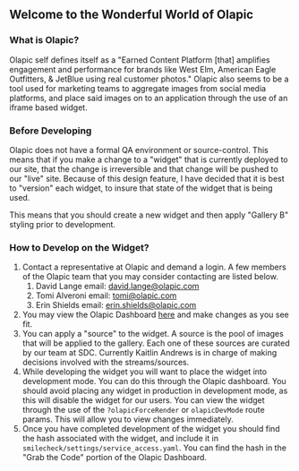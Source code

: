 ##  Welcome to the Wonderful World of Olapic

###  What is Olapic? 
Olapic self defines itself as a "Earned Content Platform [that] amplifies engagement and performance for brands like West Elm, American Eagle Outfitters, & JetBlue using real customer photos." Olapic also seems to be a tool used for marketing teams to aggregate images from social media platforms, and place said images on to an application through the use of an iframe based widget.

###  Before Developing 
Olapic does not have a formal QA environment or source-control. This means that if you make a change to a "widget" that is currently deployed to our site, that the change is irreversible and that change will be pushed to our "live" site. Because of this design feature, I have decided that it is best to "version" each widget, to insure that state of the widget that is being used. 

This means that you should create a new widget and then apply "Gallery B" styling prior to development.

###  How to Develop on the Widget? 
1. Contact a representative at Olapic and demand a login. A few members of the Olapic team that you may consider contacting are listed below.
    1. David Lange email: david.lange@olapic.com
    1. Tomi Alveroni email: tomi@olapic.com
    1. Erin Shields email: erin.shields@olapic.com
1. You may view the Olapic Dashboard [here](https://www.photorank.me/admin/widgets/) and make changes as you see fit. 
1. You can apply a "source" to the widget. A source is the pool of images that will be applied to the gallery. Each one of these sources are curated by our team at SDC. Currently Kaitlin Andrews is in charge of making decisions involved with the streams/sources. 
1. While developing the widget you will want to place the widget into development mode. You can do this through the Olapic dashboard. You should avoid placing any widget in production in development mode, as this will disable the widget for our users. You can view the widget through the use of the `?olapicForceRender` or `olapicDevMode` route params. This will allow you to view changes immediately. 
1. Once you have completed development of the widget you should find the hash associated with the widget, and include it in `smilecheck/settings/service_access.yaml`. You can find the hash in the "Grab the Code" portion of the Olapic Dashboard. 
